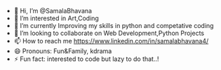 - 👋 Hi, I’m @SamalaBhavana
- 👀 I’m interested in Art,Coding
- 🌱 I’m currently Improving my skills in python and competative coding
- 💞️ I’m looking to collaborate on Web Development,Python Projects
- 📫 How to reach me https://www.linkedin.com/in/samalabhavana4/
- 😄 Pronouns: Fun&Family, kdrama
- ⚡ Fun fact: interested to code but lazy to do that..!

<!---
SamalaBhavana/SamalaBhavana is a ✨ special ✨ repository because its `README.md` (this file) appears on your GitHub profile.
You can click the Preview link to take a look at your changes.
--->
